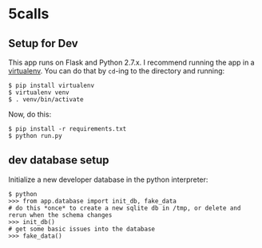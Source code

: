 # 5calls

## Setup for Dev

This app runs on Flask and Python 2.7.x. I recommend running the app in a [virtualenv](http://docs.python-guide.org/en/latest/dev/virtualenvs/). You can do that by `cd`-ing to the directory and running:

```
$ pip install virtualenv
$ virtualenv venv
$ . venv/bin/activate
```

Now, do this:

```
$ pip install -r requirements.txt
$ python run.py
```

## dev database setup

Initialize a new developer database in the python interpreter:

```
$ python
>>> from app.database import init_db, fake_data
# do this *once* to create a new sqlite db in /tmp, or delete and rerun when the schema changes
>>> init_db()
# get some basic issues into the database
>>> fake_data()
```